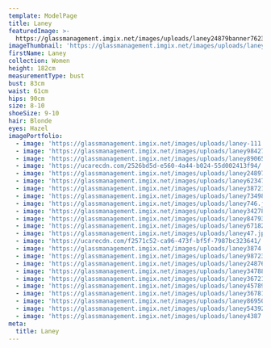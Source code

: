 ```yaml
---
template: ModelPage
title: Laney
featuredImage: >-
  https://glassmanagement.imgix.net/images/uploads/laney24879banner7623548i1y37367uyqewhjsay376qyudgajhsbmnxdas138u123.png
imageThumbnail: 'https://glassmanagement.imgix.net/images/uploads/laney987234headshot32847.png'
firstName: Laney
collection: Women
height: 182cm
measurementType: bust
bust: 83cm
waist: 61cm
hips: 90cm
size: 8-10
shoeSize: 9-10
hair: Blonde
eyes: Hazel
imagePortfolio:
  - image: 'https://glassmanagement.imgix.net/images/uploads/laney-111.jpeg'
  - image: 'https://glassmanagement.imgix.net/images/uploads/laney98427.jpg'
  - image: 'https://glassmanagement.imgix.net/images/uploads/laney890653.jpg'
  - image: 'https://ucarecdn.com/2526bd5d-e560-4a44-b024-55d002413f94/'
  - image: 'https://glassmanagement.imgix.net/images/uploads/laney24897.jpg'
  - image: 'https://glassmanagement.imgix.net/images/uploads/laney623478.jpg'
  - image: 'https://glassmanagement.imgix.net/images/uploads/laney387219.jpg'
  - image: 'https://glassmanagement.imgix.net/images/uploads/laney73498039.jpg'
  - image: 'https://glassmanagement.imgix.net/images/uploads/laney746.jpg'
  - image: 'https://glassmanagement.imgix.net/images/uploads/laney342789.jpg'
  - image: 'https://glassmanagement.imgix.net/images/uploads/laney84793.jpg'
  - image: 'https://glassmanagement.imgix.net/images/uploads/laney6718290.jpg'
  - image: 'https://glassmanagement.imgix.net/images/uploads/laney47.jpg'
  - image: 'https://ucarecdn.com/f2571c52-ca96-473f-bf5f-7987bc323641/'
  - image: 'https://glassmanagement.imgix.net/images/uploads/laney3874.jpg'
  - image: 'https://glassmanagement.imgix.net/images/uploads/laney987234.jpg'
  - image: 'https://glassmanagement.imgix.net/images/uploads/laney24876.jpg'
  - image: 'https://glassmanagement.imgix.net/images/uploads/laney347889.jpg'
  - image: 'https://glassmanagement.imgix.net/images/uploads/laney36721890.jpg'
  - image: 'https://glassmanagement.imgix.net/images/uploads/laney45789.jpg'
  - image: 'https://glassmanagement.imgix.net/images/uploads/laney367819.jpg'
  - image: 'https://glassmanagement.imgix.net/images/uploads/laney86950.jpg'
  - image: 'https://glassmanagement.imgix.net/images/uploads/laney5439202.jpg'
  - image: 'https://glassmanagement.imgix.net/images/uploads/laney4387.jpg'
meta:
  title: Laney
---
```



